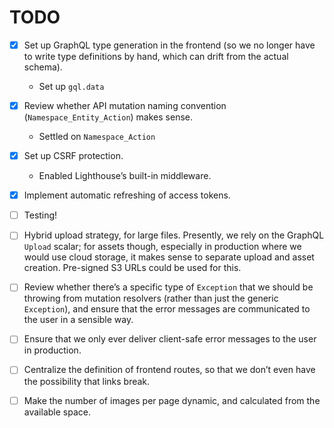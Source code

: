 # TODO

- [x] Set up GraphQL type generation in the frontend (so we no longer have to write type definitions by hand, which can
  drift from the actual schema).
    - Set up `gql.data`

- [x] Review whether API mutation naming convention (`Namespace_Entity_Action`) makes sense.
    - Settled on `Namespace_Action`

- [x] Set up CSRF protection.
    - Enabled Lighthouse’s built-in middleware.

- [x] Implement automatic refreshing of access tokens.

- [ ] Testing!

- [ ] Hybrid upload strategy, for large files. Presently, we rely on the GraphQL `Upload` scalar; for assets though,
  especially in production where we would use cloud storage, it makes sense to separate upload and asset creation.
  Pre-signed S3 URLs could be used for this.

- [ ] Review whether there’s a specific type of `Exception` that we should be throwing from mutation resolvers (rather
  than just the generic `Exception`), and ensure that the error messages are communicated to the user in a sensible way.

- [ ] Ensure that we only ever deliver client-safe error messages to the user in production.

- [ ] Centralize the definition of frontend routes, so that we don’t even have the possibility that links break.

- [ ] Make the number of images per page dynamic, and calculated from the available space.
